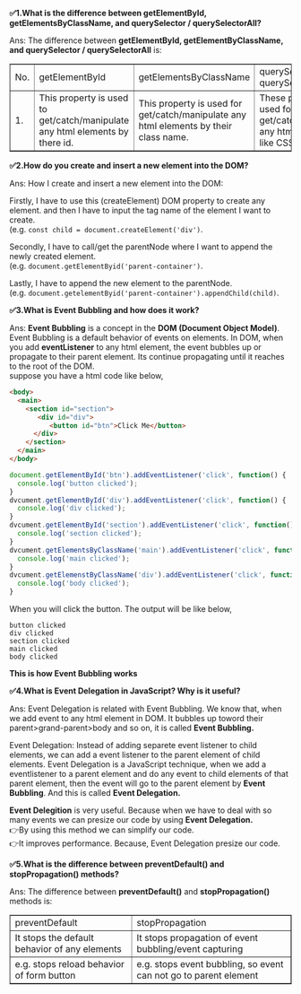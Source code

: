 **✅1.What is the difference between getElementById, getElementsByClassName, and querySelector / querySelectorAll?**

Ans: The difference between **getElementById, getElementByClassName, and querySelector / querySelectorAll** is: 
<table border=1 width="100%" >
  <tr>
    <td>No.</td>
    <td>getElementById</td>
    <td>getElementsByClassName</td>
    <td>querySelector / querySelectorAll</td>
  </tr>
  <td>1.</td>
  <td>This property is used to get/catch/manipulate any html elements by there id.</td>
  <td>This property is used for get/catch/manipulate any html elements by their class name.</td>
  <td>These properties are used for get/catch/manipulate any html elements as like CSS.</td>
</table>

**✅2.How do you create and insert a new element into the DOM?**

Ans:
How I create and insert a new element into the DOM:

Firstly, I have to use this (createElement) DOM property to create any element. and then I have to input the tag name of the element I want to create.
<br>
(e.g.  `const child = document.createElement('div')`.

Secondly, I have to call/get the parentNode where I want to append the newly created element.
<br>
(e.g. `document.getElementByid('parent-container')`.

Lastly, I have to append the new element to the parentNode.
<br>
(e.g.  `document.getelementByid('parent-container').appendChild(child)`.

**✅3.What is Event Bubbling and how does it work?**

Ans: 
**Event Bubbling** is a concept in the **DOM (Document Object Model)**. Event Bubbling is a default behavior of events on elements.
In DOM, when you add **eventListener** to any html element, the event bubbles up or propagate to their parent element. Its continue propagating until it reaches to the root of the DOM.
<br>
suppose you have a html code like below,
```html
<body>
  <main>
    <section id="section">
       <div id="div">
          <button id="btn">Click Me</button>
      </div>
    </section>
  </main>
</body>
```
```js
document.getElementById('btn').addEventListener('click', function() {
  console.log('button clicked');
}
dvcument.getElementById('div').addEventListener('click', function() {
  console.log('div clicked');
}
dvcument.getElementById('section').addEventListener('click', function() {
  console.log('section clicked');
}
dvcument.getElementsByClassName('main').addEventListener('click', function() {
  console.log('main clicked');
}
dvcument.getElemenstByClassName('div').addEventListener('click', function() {
  console.log('body clicked');
}
```
When you will click the button.
The output will be like below,

```
button clicked
div clicked
section clicked
main clicked
body clicked
```

**This is how Event Bubbling works**

**✅4.What is Event Delegation in JavaScript? Why is it useful?**

Ans: Event Delegation is related with Event Bubbling. We know that, when we add event to any html element in DOM.
It bubbles up toword their parent>grand-parent>body and so on, it is called **Event Bubbling.**


Event Delegation: Instead of adding separete event listener to child elements, we can add a event listener to the parent element of child elements.
Event Delegation is a JavaScript technique, when we add a eventlistener to a parent element and do any event to child elements of that parent element,
then the event will go to the parent element by **Event Bubbling**.
And this is called **Event Delegation.**

**Event Delegition** is very useful. Because when we have to deal with so many events we can presize our code by using **Event Delegation.**<br>
👉By using this method we can simplify our code.<br>
👉It improves performance. Because, Event Delegation presize our code.

**✅5.What is the difference between preventDefault() and stopPropagation() methods?**

Ans: The difference between **preventDefault()** and **stopPropagation()** methods is:
<table border=1 width="100%" >
  <tr>
    <td>preventDefault</td>
    <td>stopPropagation</td>
  </tr>
  <tr>
    <td>It stops the default behavior of any elements</td>
    <td>It stops propagation of event bubbling/event capturing</td>
  </tr>
  <tr>
    <td>e.g. stops reload behavior of form button</td>
    <td>e.g. stops event bubbling, so event can not go to parent element</td>
  </tr>

